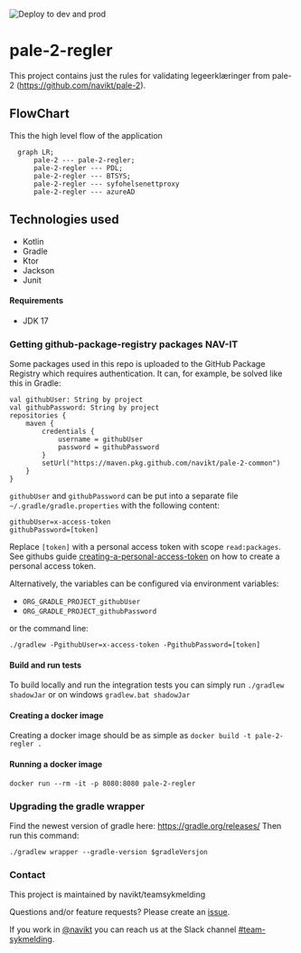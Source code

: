 ![Deploy to dev and prod](https://github.com/navikt/pale-2-regler/workflows/Deploy%20to%20dev%20and%20prod/badge.svg?branch=master)

# pale-2-regler
This project contains just the rules for validating legeerklæringer from pale-2 (https://github.com/navikt/pale-2). 

## FlowChart
This the high level flow of the application
```mermaid
  graph LR;
      pale-2 --- pale-2-regler;
      pale-2-regler --- PDL;
      pale-2-regler --- BTSYS;
      pale-2-regler --- syfohelsenettproxy
      pale-2-regler --- azureAD
```

## Technologies used
* Kotlin
* Gradle
* Ktor
* Jackson
* Junit

#### Requirements

* JDK 17

### Getting github-package-registry packages NAV-IT
Some packages used in this repo is uploaded to the GitHub Package Registry which requires authentication. It can, for example, be solved like this in Gradle:
```
val githubUser: String by project
val githubPassword: String by project
repositories {
    maven {
        credentials {
            username = githubUser
            password = githubPassword
        }
        setUrl("https://maven.pkg.github.com/navikt/pale-2-common")
    }
}
```

`githubUser` and `githubPassword` can be put into a separate file `~/.gradle/gradle.properties` with the following content:

```                                                     
githubUser=x-access-token
githubPassword=[token]
```

Replace `[token]` with a personal access token with scope `read:packages`.
See githubs guide [creating-a-personal-access-token](https://docs.github.com/en/authentication/keeping-your-account-and-data-secure/creating-a-personal-access-token) on
how to create a personal access token.

Alternatively, the variables can be configured via environment variables:

* `ORG_GRADLE_PROJECT_githubUser`
* `ORG_GRADLE_PROJECT_githubPassword`

or the command line:

```
./gradlew -PgithubUser=x-access-token -PgithubPassword=[token]
```

#### Build and run tests
To build locally and run the integration tests you can simply run `./gradlew shadowJar` or on windows 
`gradlew.bat shadowJar`

#### Creating a docker image
Creating a docker image should be as simple as `docker build -t pale-2-regler .`

#### Running a docker image
`docker run --rm -it -p 8080:8080 pale-2-regler`

### Upgrading the gradle wrapper
Find the newest version of gradle here: https://gradle.org/releases/ Then run this command:

```./gradlew wrapper --gradle-version $gradleVersjon```

<!-- RULE_MARKER_START -->
<!-- RULE_MARKER_END -->

### Contact

This project is maintained by navikt/teamsykmelding

Questions and/or feature requests? Please create an [issue](https://github.com/navikt/pale-2-regler/issues).

If you work in [@navikt](https://github.com/navikt) you can reach us at the Slack
channel [#team-sykmelding](https://nav-it.slack.com/archives/CMA3XV997).
